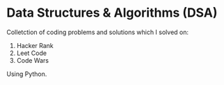 # Data Structures & Algorithms (DSA)
Colletction of coding problems and solutions which I solved on:

1. Hacker Rank 
2. Leet Code 
3. Code Wars 

Using Python. 